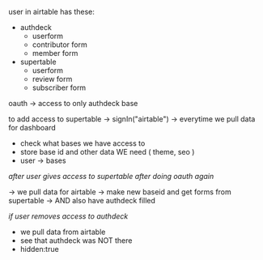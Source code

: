 user in airtable has these:

- authdeck
  - userform
  - contributor form
  - member form
- supertable
  - userform
  - review form
  - subscriber form

oauth -> access to only authdeck base

to add access to supertable
-> signIn("airtable")
-> everytime we pull data for dashboard

- check what bases we have access to
- store base id and other data WE need ( theme, seo )
- user -> bases

_after user gives access to supertable after doing oauth again_

-> we pull data for airtable
-> make new baseid and get forms from supertable
-> AND also have authdeck filled

_if user removes access to authdeck_

- we pull data from airtable
- see that authdeck was NOT there
- hidden:true

